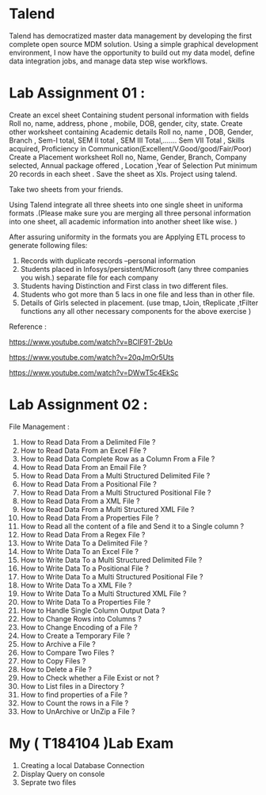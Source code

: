 # Talend
Talend has democratized master data management by developing the first complete open source MDM solution. Using a simple graphical development environment, I now have the opportunity to build out my data model, define data integration jobs, and manage data step wise workflows.


# Lab Assignment 01 :


Create an excel sheet Containing student personal information with fields Roll no, name, address, phone , mobile, DOB, gender, city, state.
Create other worksheet containing Academic details Roll no, name , DOB, Gender, Branch , Sem-I total, SEM II total , SEM III Total,……. Sem VII Total , Skills acquired, Proficiency in Communication(Excellent/V.Good/good/Fair/Poor)
Create a Placement worksheet Roll no, Name, Gender, Branch, Company selected, Annual package offered , Location ,Year of Selection
Put minimum 20 records in each sheet . Save the sheet as Xls. Project using talend.

Take two sheets from your friends.

Using Talend integrate all three sheets into one single sheet in uniforma formats .(Please make sure you are merging all three personal information into one sheet, all academic information into another sheet like wise. )

After assuring uniformity in the formats you are Applying ETL process to generate following files:
1.	Records with duplicate records –personal information
2.	Students placed in Infosys/persistent/Microsoft (any three companies you wish.) separate file for each company 
3.	Students having Distinction and First class in two different files. 
4.	Students who got more than 5 lacs in one file and less than in other file. 
5.	Details of Girls selected in placement.
(use tmap, tJoin, tReplicate ,tFilter functions any all other necessary components for the above exercise )

Reference :

https://www.youtube.com/watch?v=BCIF9T-2bUo

https://www.youtube.com/watch?v=20qJmOr5Uts

https://www.youtube.com/watch?v=DWwT5c4EkSc


#  Lab Assignment 02  :

 File Management  :

1.	How to Read Data From a Delimited File ? 
2.	How to Read Data From an Excel File ? 
3.	How to Read Data Complete Row as a Column From a File ? 
4.	How to Read Data From an Email File ? 
5.	How to Read Data From a Multi Structured Delimited File ? 
6.	How to Read Data From a Positional File ? 
7.	How to Read Data From a Multi Structured Positional File ? 
8.	How to Read Data From a XML File ? 
9.	How to Read Data From a Multi Structured XML File ? 
10.	How to Read Data From a Properties File ? 
11.	How to Read all the content of a file and Send it to a Single column ? 
12.	How to Read Data From a Regex File ? 
13.	How to Write Data To a Delimited File ? 
14.	How to Write Data To an Excel File ? 
15.	How to Write Data To a Multi Structured Delimited File ? 
16.	How to Write Data To a Positional File ? 
17.	How to Write Data To a Multi Structured Positional File ? 
18.	How to Write Data To a XML File ? 
19.	How to Write Data To a Multi Structured XML File ? 
20.	How to Write Data To a Properties File ? 
21.	How to Handle Single Column Output Data ? 
22.	How to Change Rows into Columns ? 
23.	How to Change Encoding of a File ? 
24.	How to Create a Temporary File ? 
25.	How to Archive a File ? 
26.	How to Compare Two Files ? 
27.	How to Copy Files ? 
28.	How to Delete a File ? 
29.	How to Check whether a File Exist or not ? 
30.	How to List files in a Directory ? 
31.	How to find properties of a File ? 
32.	How to Count the rows in a File ? 
33.	How to UnArchive or UnZip a File ? 


# My ( T184104 )Lab Exam 

1. Creating a local Database Connection 
2. Display Query on console
3. Seprate two files

